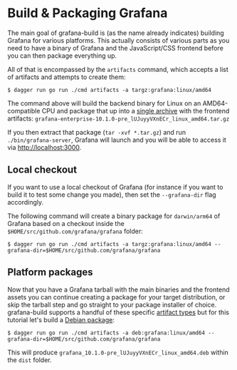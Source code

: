 # Build & Packaging Grafana

The main goal of grafana-build is (as the name already indicates) building Grafana for various platforms. 
This actually consists of various parts as you need to have a binary of Grafana and the JavaScript/CSS frontend before you can then package everything up.

All of that is encompassed by the `artifacts` command, which accepts a list of artifacts and attempts to create them:

```
$ dagger run go run ./cmd artifacts -a targz:grafana:linux/amd64
```

The command above will build the backend binary for Linux on an AMD64-compatible CPU and package that up into a [single archive][tarball] with the frontend artifacts: `grafana-enterprise-10.1.0-pre_lUJuyyVXnECr_linux_amd64.tar.gz`

If you then extract that package (`tar -xvf *.tar.gz`) and run `./bin/grafana-server`, Grafana will launch and you will be able to access it via <http://localhost:3000>.

## Local checkout

If you want to use a local checkout of Grafana (for instance if you want to build it to test some change you made), then set the `--grafana-dir` flag accordingly.

The following command will create a binary package for `darwin/arm64` of Grafana based on a checkout inside the `$HOME/src/github.com/grafana/grafana` folder:

```
$ dagger run go run ./cmd artifacts -a targz:grafana:linux/amd64 --grafana-dir=$HOME/src/github.com/grafana/grafana
```

## Platform packages

Now that you have a Grafana tarball with the main binaries and the frontend assets you can continue creating a package for your target distribution, or skip the tarball step and go straight to your package installer of choice.
grafana-build supports a handful of these specific [artifact types](../artifact-types/index.md) but for this tutorial let's build a [Debian package][deb]:

```
$ dagger run go run ./cmd artifacts -a deb:grafana:linux/amd64 --grafana-dir=$HOME/src/github.com/grafana/grafana
```

This will produce `grafana_10.1.0-pre_lUJuyyVXnECr_linux_amd64.deb` within the `dist` folder.

[tarball]: ../artifact-types/tarball.md
[deb]: ../artifact-types/deb.md
